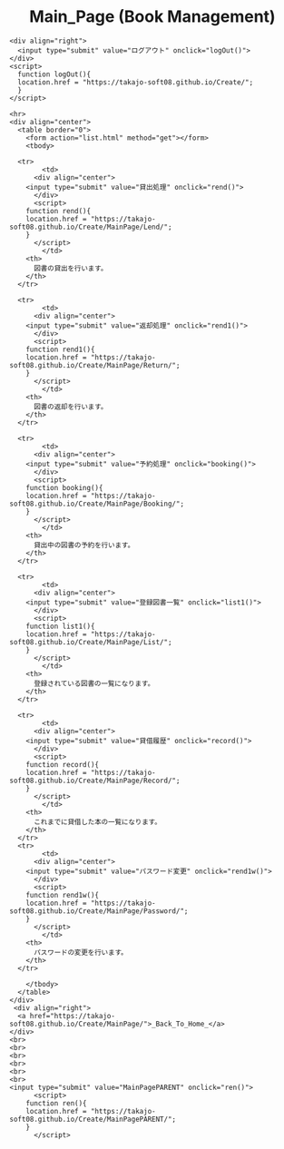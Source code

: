 <html><head>
    <meta http-equiv="content-type" content="text/html; charset=utf-8">
    <title>MainPage (Book Management)</title>
    <!-- /////////////////////////////////////////////////
    	<style>
	    /////// inputは、< >内の先頭の英単語を打ち込んだもの (他にh1,body,divなどもある) /////////////
	    input{
		  // ボタンの高さ
	        height: 15px;
		  // ボタンの幅
	        width: 40px;
		  // 文字のサイズ
	        font-size: 1.4em;
		  // 文字のフォント
	        font-weight: bold;
		  // 背景色
		background-color: #248;
		  // 文字の色
	        color: #fff;
		  // 余白(縦方向に10px、横方向に30pxの余白)
	        padding: 10px 30px;
		  // フチなし
	        border-style: none;
		  // 角丸にする
	        -moz-border-radius: 5px;
		-webkit-border-radius: 5px;
		border-radius: 5px;
	    }
	    ///////// onMouse時の変化 //////////////////////////////////////////////////////////
	    input:hover{
		  // 背景色
		background-color: #24d;
		  // 文字の色
	        color: #fff;
		  // 透明度
	        opacity: 0.8;
	    }
    	</style>
	////////////////////////////////////////////////// -->
    	<style>
	    input{
	        height: 15px;
	        width: 40px;
	        font-size: 1.4em;
	        font-weight: bold;
		background-color: #248;
	        color: #fff;
	        padding: 10px 30px;
	        border-style: none;
	        -moz-border-radius: 5px;
		-webkit-border-radius: 5px;
		border-radius: 5px;
	    }
	    input:hover{
		background-color: #24d;
	        color: #fff;
	        opacity: 0.8;
	    }
    	</style>
	</head>
  <body>
    <div align="center">
      <h1>Main_Page (Book Management)</h1>
    </div>
    
    <div align="right">
      <input type="submit" value="ログアウト" onclick="logOut()">
    </div>
    <script>
      function logOut(){
      location.href = "https://takajo-soft08.github.io/Create/";      
      }
    </script>
    
    <hr>
    <div align="center">
      <table border="0">
        <form action="list.html" method="get"></form>
        <tbody>
	  
	  <tr>
            <td>
	      <div align="center">
		<input type="submit" value="貸出処理" onclick="rend()">
	      </div>
	      <script>
		function rend(){
		location.href = "https://takajo-soft08.github.io/Create/MainPage/Lend/";      
		}
	      </script>     
            </td>
	    <th>
	      図書の貸出を行います。
	    </th>
	  </tr>
	  
	  <tr>
            <td>
	      <div align="center">
		<input type="submit" value="返却処理" onclick="rend1()">
	      </div>
	      <script>
		function rend1(){
		location.href = "https://takajo-soft08.github.io/Create/MainPage/Return/";      
		}
	      </script>     
            </td>
	    <th>
	      図書の返却を行います。
	    </th>
	  </tr>

	  <tr>
            <td>
	      <div align="center">
		<input type="submit" value="予約処理" onclick="booking()">
	      </div>
	      <script>
		function booking(){
		location.href = "https://takajo-soft08.github.io/Create/MainPage/Booking/";      
		}
	      </script>     
            </td>
	    <th>
	      貸出中の図書の予約を行います。
	    </th>
	  </tr>
	  
	  <tr>
            <td>
	      <div align="center">
		<input type="submit" value="登録図書一覧" onclick="list1()">
	      </div>
	      <script>
		function list1(){
		location.href = "https://takajo-soft08.github.io/Create/MainPage/List/";
		}
	      </script>     
            </td>
	    <th>
	      登録されている図書の一覧になります。
	    </th>
	  </tr>
	  
	  <tr>
            <td>
	      <div align="center">
		<input type="submit" value="貸借履歴" onclick="record()">
	      </div>
	      <script>
		function record(){
		location.href = "https://takajo-soft08.github.io/Create/MainPage/Record/";      
		}
	      </script>     
            </td>
	    <th>
	      これまでに貸借した本の一覧になります。
	    </th>
	  </tr>
	  <tr>
            <td>
	      <div align="center">
		<input type="submit" value="パスワード変更" onclick="rend1w()">
	      </div>
	      <script>
		function rend1w(){
		location.href = "https://takajo-soft08.github.io/Create/MainPage/Password/";      
		}
	      </script>     
            </td>
	    <th>
	      パスワードの変更を行います。
	    </th>
	  </tr>
	  
        </tbody>
      </table>
    </div>
     <div align="right">
      <a href="https://takajo-soft08.github.io/Create/MainPage/">_Back_To_Home_</a>
    </div>
    <br>
    <br>
    <br>
    <br>
    <br>
    <br>
    <input type="submit" value="MainPagePARENT" onclick="ren()">
	      <script>
		function ren(){
		location.href = "https://takajo-soft08.github.io/Create/MainPagePARENT/";      
		}
	      </script>     
</body></html>

